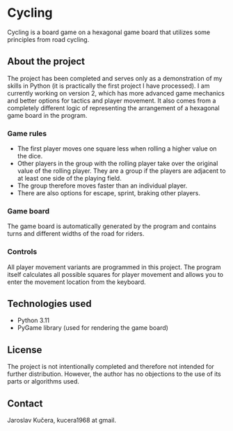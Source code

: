 # Cycling

Cycling is a board game on a hexagonal game board that utilizes some principles from road cycling.

## About the project

The project has been completed and serves only as a demonstration of my skills in Python (it is practically the first project I have processed). I am currently working on version 2, which has more advanced game mechanics and better options for tactics and player movement. It also comes from a completely different logic of representing the arrangement of a hexagonal game board in the program.


### Game rules

- The first player moves one square less when rolling a higher value on the dice.
- Other players in the group with the rolling player take over the original value of the rolling player. They are a group if the players are adjacent to at least one side of the playing field.
- The group therefore moves faster than an individual player.
- There are also options for escape, sprint, braking other players.

### Game board

The game board is automatically generated by the program and contains turns and different widths of the road for riders.

### Controls

All player movement variants are programmed in this project. The program itself calculates all possible squares for player movement and allows you to enter the movement location from the keyboard.

## Technologies used

- Python 3.11
- PyGame library (used for rendering the game board)

## License

The project is not intentionally completed and therefore not intended for further distribution.
However, the author has no objections to the use of its parts or algorithms used.

## Contact

Jaroslav Kučera, kucera1968 at gmail.
